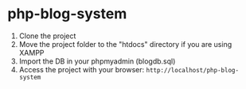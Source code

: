 # php-blog-system

1. Clone the project
2. Move the project folder to the "htdocs" directory if you are using XAMPP
3. Import the DB in your phpmyadmin (blogdb.sql)
4. Access the project with your browser:
   `http://localhost/php-blog-system`
